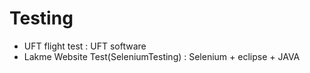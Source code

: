 # Testing


- UFT flight test : UFT software
- Lakme Website Test(SeleniumTesting) : Selenium + eclipse + JAVA
